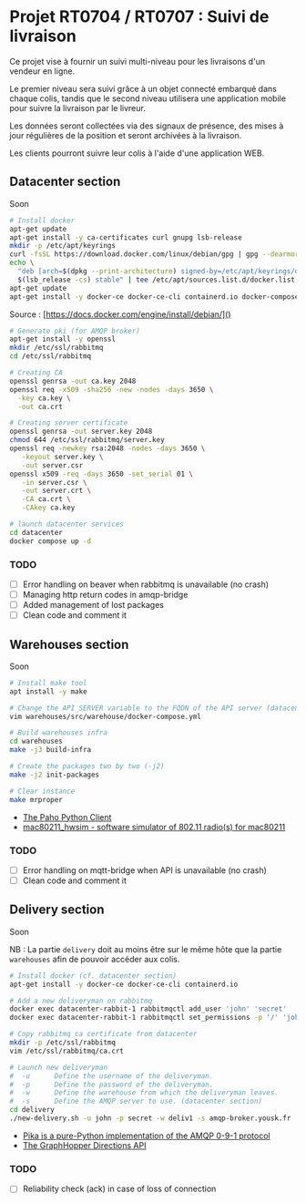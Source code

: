# Projet RT0704 / RT0707 : Suivi de livraison

Ce projet vise à fournir un suivi multi-niveau pour les livraisons d'un vendeur en ligne.

Le premier niveau sera suivi grâce à un objet connecté embarqué dans chaque colis, tandis que le second niveau utilisera une application mobile pour suivre la livraison par le livreur.

Les données seront collectées via des signaux de présence, des mises à jour régulières de la position et seront archivées à la livraison.

Les clients pourront suivre leur colis à l'aide d'une application WEB.

## Datacenter section

Soon

```bash
# Install docker
apt-get update
apt-get install -y ca-certificates curl gnupg lsb-release
mkdir -p /etc/apt/keyrings
curl -fsSL https://download.docker.com/linux/debian/gpg | gpg --dearmor -o /etc/apt/keyrings/docker.gpg
echo \
  "deb [arch=$(dpkg --print-architecture) signed-by=/etc/apt/keyrings/docker.gpg] https://download.docker.com/linux/debian \
  $(lsb_release -cs) stable" | tee /etc/apt/sources.list.d/docker.list > /dev/null
apt-get update
apt-get install -y docker-ce docker-ce-cli containerd.io docker-compose-plugin
```

Source : [https://docs.docker.com/engine/install/debian/]()

```bash
# Generate pki (for AMQP broker)
apt-get install -y openssl
mkdir /etc/ssl/rabbitmq
cd /etc/ssl/rabbitmq

# Creating CA
openssl genrsa -out ca.key 2048
openssl req -x509 -sha256 -new -nodes -days 3650 \
  -key ca.key \
  -out ca.crt

# Creating server certificate
openssl genrsa -out server.key 2048
chmod 644 /etc/ssl/rabbitmq/server.key
openssl req -newkey rsa:2048 -nodes -days 3650 \
   -keyout server.key \
   -out server.csr
openssl x509 -req -days 3650 -set_serial 01 \
   -in server.csr \
   -out server.crt \
   -CA ca.crt \
   -CAkey ca.key
```

```bash
# launch datacenter services
cd datacenter
docker compose up -d
```

### TODO

- [ ] Error handling on beaver when rabbitmq is unavailable (no crash)
- [ ] Managing http return codes in amqp-bridge
- [ ] Added management of lost packages
- [ ] Clean code and comment it

## Warehouses section

Soon

```bash
# Install make tool
apt install -y make

# Change the API_SERVER variable to the FQDN of the API server (datacenter section)
vim warehouses/src/warehouse/docker-compose.yml

# Build warehouses infra
cd warehouses
make -j3 build-infra

# Create the packages two by two (-j2)
make -j2 init-packages

# Clear instance
make mrproper
```

- [The Paho Python Client](https://www.eclipse.org/paho/index.php?page=clients/python/index.php)
- [mac80211_hwsim - software simulator of 802.11 radio(s) for mac80211](https://www.kernel.org/doc/html/latest/networking/mac80211_hwsim/mac80211_hwsim.html)

### TODO

- [ ] Error handling on mqtt-bridge when API is unavailable (no crash)
- [ ] Clean code and comment it

## Delivery section

Soon

NB : La partie `delivery` doit au moins être sur le même hôte que la partie `warehouses` afin de pouvoir accéder aux colis.

```bash
# Install docker (cf. datacenter section)
apt-get install -y docker-ce docker-ce-cli containerd.io

# Add a new deliveryman on rabbitmq
docker exec datacenter-rabbit-1 rabbitmqctl add_user 'john' 'secret'
docker exec datacenter-rabbit-1 rabbitmqctl set_permissions -p '/' 'john' '' '^(amq\.gen.*|amq\.default)$' ''

# Copy rabbitmq ca certificate from datacenter
mkdir -p /etc/ssl/rabbitmq
vim /etc/ssl/rabbitmq/ca.crt

# Launch new deliveryman
#  -u      Define the username of the deliveryman.
#  -p      Define the password of the deliveryman.
#  -w      Define the warehouse from which the deliveryman leaves.
#  -s      Define the AMQP server to use. (datacenter section)
cd delivery
./new-delivery.sh -u john -p secret -w deliv1 -s amqp-broker.yousk.fr
```

- [Pika is a pure-Python implementation of the AMQP 0-9-1 protocol](https://pika.readthedocs.io/en/stable/)
- [The GraphHopper Directions API](https://graphhopper.com/maps/?profile=small_truck&layer=OpenStreetMap)

### TODO

- [ ] Reliability check (ack) in case of loss of connection
